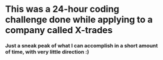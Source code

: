 # This was a 24-hour coding challenge done while applying to a company called X-trades

### Just a sneak peak of what I can accomplish in a short amount of time, with very little direction :)
